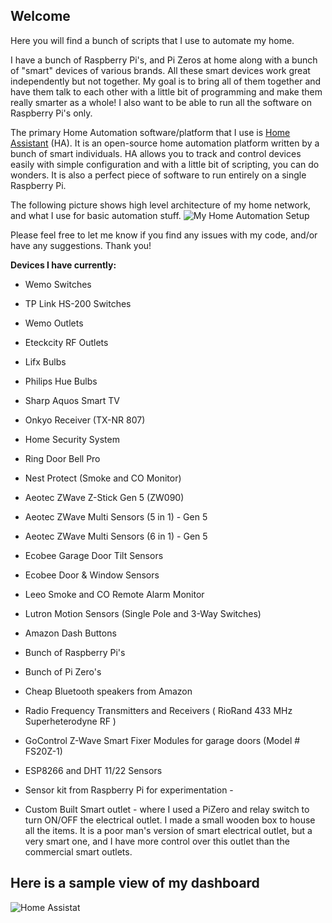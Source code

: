 ## Welcome

Here you will find a bunch of scripts that I use to automate my home.

I have a bunch of Raspberry Pi's, and Pi Zeros at home along with a bunch of "smart" devices of various brands. All these smart devices work great independently but not together. My goal is to bring all of them together and have them talk to each other with a little bit of programming and make them really smarter as a whole! I also want to be able to run all the software on Raspberry Pi's only.

The primary Home Automation software/platform that I use is [Home Assistant](https://home-assistant.io/) (HA). It is an open-source home automation platform written by a bunch of smart individuals. HA allows you to track and control devices easily with simple configuration and with a little bit of scripting, you can do wonders. It is also a perfect piece of software to run entirely on a single Raspberry Pi.

The following picture shows high level architecture of my home network, and what I use for basic automation stuff.
![My Home Automation Setup](https://github.com/skalavala/smarthome/blob/master/images/Home%20Automation%20Setup%20-%20Kalavala.jpg)

Please feel free to let me know if you find any issues with my code, and/or have any suggestions. Thank you!

**Devices I have currently:**

* Wemo Switches

* TP Link HS-200 Switches

* Wemo Outlets

* Eteckcity RF Outlets

* Lifx Bulbs

* Philips Hue Bulbs

* Sharp Aquos Smart TV

* Onkyo Receiver (TX-NR 807)

* Home Security System

* Ring Door Bell Pro

* Nest Protect (Smoke and CO Monitor)

* Aeotec ZWave Z-Stick Gen 5 (ZW090)

* Aeotec ZWave Multi Sensors (5 in 1) - Gen 5

* Aeotec ZWave Multi Sensors (6 in 1) - Gen 5

* Ecobee Garage Door Tilt Sensors

* Ecobee Door & Window Sensors

* Leeo Smoke and CO Remote Alarm Monitor

* Lutron Motion Sensors (Single Pole and 3-Way Switches) 

* Amazon Dash Buttons

* Bunch of Raspberry Pi's

* Bunch of Pi Zero's

* Cheap Bluetooth speakers from Amazon

* Radio Frequency Transmitters and Receivers ( RioRand 433 MHz Superheterodyne RF )

* GoControl Z-Wave Smart Fixer Modules for garage doors (Model # FS20Z-1)

* ESP8266 and DHT 11/22 Sensors

* Sensor kit from Raspberry Pi for experimentation - 

* Custom Built Smart outlet - where I used a PiZero and relay switch to turn ON/OFF the electrical outlet. I made a small wooden box to house all the items. It is a poor man's version of smart electrical outlet, but a very smart one, and I have more control over this outlet than the commercial smart outlets.


## Here is a sample view of my dashboard

<img src="https://github.com/skalavala/smarthome/blob/master/images/homeassistant.jpg" alt="Home Assistat" />
